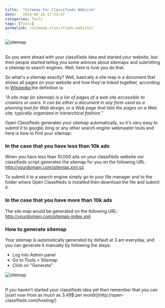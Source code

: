 ```yaml
---
title:  "Sitemap for Classifieds Website"
date:   2014-08-18 17:53:47
categories: Tools
tags: [Tools]
permalink: /sitemap-classifieds-website/
---
```

![sitemap](//open-classifieds.com/wp-content/uploads/2014/08/1280x905xnetwork-92904_1280.jpg.pagespeed.ic._n5_ZUhb59.jpg)

<br>
So you went ahead with your classifieds idea and started your website, but then people started telling you some advices about sitemaps and submitting a sitemap to search engines. Well, here is how you do that.

So what's a sitemap exactly? Well, basically a site map is a document that shows all pages on your website and how they're linked together, according to [Wikipedia ](http://en.wikipedia.org/wiki/Site_map)the definition is: 

_"A site map (or sitemap) is a list of pages of a web site accessible to crawlers or users. It can be either a document in any form used as a planning tool for Web design, or a Web page that lists the pages on a Web site, typically organized in hierarchical fashion."_

Open Classifieds generates your sitemap automatically, so it's very easy to submit it to google, bing or any other search engine webmaster tools and here is how to find your sitemap:

### In the case that you have less than 10k ads

When you have less than 10,000 ads on your classifieds website our classifieds script generates the sitemap for you on the following URL: http://yourdomain.com/sitemap.xml.gz

To submit it to a search engine simply go to your file manager and to the folder where Open Classifieds is installed then download the file and submit it.

### In the case that you have more than 10k ads

The site map would be generated on the following URL: http://yourdomain.com/sitemap-index.xml

### How to generate sitemap

Your sitemap is automatically generated by default at 3 am everyday, and you can generate it manually by following the steps:

* Log into Admin panel
* Go to Tools > Sitemap
* Click on "Generate"

![sitemap](//open-classifieds.com/wp-content/uploads/2014/08/sitemap-1024x342.png)

<br>
If you haven't started your classifieds idea yet then remember that you can [start now from as much as 3.49$ per month](http://open-classifieds.com/hosting/)


